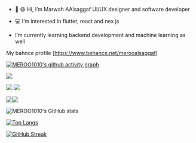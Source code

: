 - 👋 :smiley: Hi, I’m Marwah AAlsaggaf UI/UX designer and software developer


- :computer: I’m interested in flutter, react and nex js
-  I’m currently learning backend development and machine learning as well



My bahnce profile [https://www.behance.net/merooalsaggaf)







[![MEROO1010's github activity graph](https://github-readme-activity-graph.cyclic.app/graph?username=MEROO1010)](https://github.com/ashutosh00710/github-readme-activity-graph)


![](http://github-profile-summary-cards.vercel.app/api/cards/profile-details?username=MEROO1010&theme=zenburn)

![](http://github-profile-summary-cards.vercel.app/api/cards/most-commit-language?username=MEROO1010&theme=zenburn)  ![](http://github-profile-summary-cards.vercel.app/api/cards/repos-per-language?username=MEROO1010&theme=zenburn)




![](http://github-profile-summary-cards.vercel.app/api/cards/productive-time?username=MEROO1010&theme=zenburn&utcOffset=8)![](http://github-profile-summary-cards.vercel.app/api/cards/stats?username=MEROO1010&theme=zenburn)


![MEROO1010's GitHub stats](https://github-readme-stats.vercel.app/api?username=MEROO1010&show_icons=true&theme=slateorange )

[![Top Langs](https://github-readme-stats.vercel.app/api/top-langs/?username=anuraghazra&layout=compact)](https://github.com/anuraghazra/github-readme-stats)


[![GitHub Streak](https://streak-stats.demolab.com?user=MEROO1010&theme=great-gatsby)](https://git.io/streak-stats)


<!---
MEROO1010/MEROO1010 is a ✨ special ✨ repository because its `README.md` (this file) appears on your GitHub profile.
You can click the Preview link to take a look at your changes.
--->
